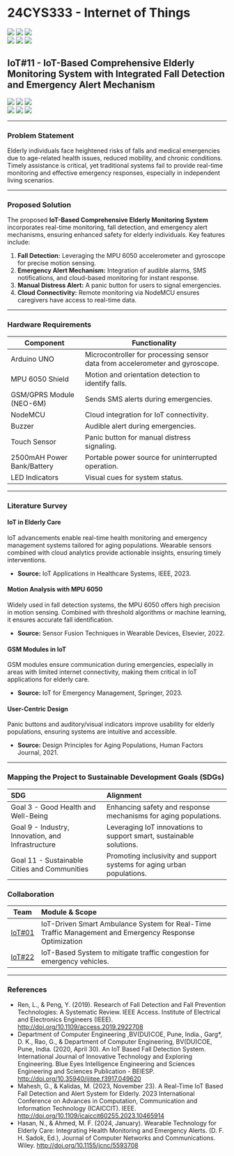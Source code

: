 # 24CYS333 - Internet of Things
![](https://img.shields.io/badge/Batch-22CYS-lightgreen) ![](https://img.shields.io/badge/UG-blue) ![](https://img.shields.io/badge/Subject-IoT-blue)
<br/>
![](https://img.shields.io/badge/Lecture-2-orange) ![](https://img.shields.io/badge/Practical-3-orange) ![](https://img.shields.io/badge/Credits-3-orange) <br/>

## IoT#11 - IoT-Based Comprehensive Elderly Monitoring System with Integrated Fall Detection and Emergency Alert Mechanism

![](https://img.shields.io/badge/Member-Burla_Rushyendra_Reddy-gold)  ![](https://img.shields.io/badge/Member-Palakurty_Roopak_Naga_Venkata_Sree_Sai-gold)  ![](https://img.shields.io/badge/Member-Yallanuru_Kishan_Sai-gold)  
![](https://img.shields.io/badge/SDG-3-darkgreen) ![](https://img.shields.io/badge/SDG-9-darkgreen) ![](https://img.shields.io/badge/SDG-11-darkgreen)  
<!--![](https://img.shields.io/badge/Reviewed-06th_Jan_2025-brown)-->

---

### Problem Statement
Elderly individuals face heightened risks of falls and medical emergencies due to age-related health issues, reduced mobility, and chronic conditions. Timely assistance is critical, yet traditional systems fail to provide real-time monitoring and effective emergency responses, especially in independent living scenarios.

---

### Proposed Solution

The proposed **IoT-Based Comprehensive Elderly Monitoring System** incorporates real-time monitoring, fall detection, and emergency alert mechanisms, ensuring enhanced safety for elderly individuals. Key features include:

1. **Fall Detection:** Leveraging the MPU 6050 accelerometer and gyroscope for precise motion sensing.
2. **Emergency Alert Mechanism:** Integration of audible alarms, SMS notifications, and cloud-based monitoring for instant response.
3. **Manual Distress Alert:** A panic button for users to signal emergencies.
4. **Cloud Connectivity:** Remote monitoring via NodeMCU ensures caregivers have access to real-time data.

---

### Hardware Requirements

| Component                  | Functionality                                                                                               |
|----------------------------|-------------------------------------------------------------------------------------------------------------|
| Arduino UNO                | Microcontroller for processing sensor data from accelerometer and gyroscope.                               |
| MPU 6050 Shield            | Motion and orientation detection to identify falls.                                                        |
| GSM/GPRS Module (NEO-6M)   | Sends SMS alerts during emergencies.                                                                       |
| NodeMCU                    | Cloud integration for IoT connectivity.                                                                    |
| Buzzer                     | Audible alert during emergencies.                                                                          |
| Touch Sensor               | Panic button for manual distress signaling.                                                                |
| 2500mAH Power Bank/Battery | Portable power source for uninterrupted operation.                                                         |
| LED Indicators             | Visual cues for system status.                                                                             |

---

### Literature Survey

#### IoT in Elderly Care
IoT advancements enable real-time health monitoring and emergency management systems tailored for aging populations. Wearable sensors combined with cloud analytics provide actionable insights, ensuring timely interventions.

* **Source:** IoT Applications in Healthcare Systems, IEEE, 2023.

#### Motion Analysis with MPU 6050
Widely used in fall detection systems, the MPU 6050 offers high precision in motion sensing. Combined with threshold algorithms or machine learning, it ensures accurate fall identification.

* **Source:** Sensor Fusion Techniques in Wearable Devices, Elsevier, 2022.

#### GSM Modules in IoT
GSM modules ensure communication during emergencies, especially in areas with limited internet connectivity, making them critical in IoT applications for elderly care.

* **Source:** IoT for Emergency Management, Springer, 2023.

#### User-Centric Design
Panic buttons and auditory/visual indicators improve usability for elderly populations, ensuring systems are intuitive and accessible.

* **Source:** Design Principles for Aging Populations, Human Factors Journal, 2021.

---

### Mapping the Project to Sustainable Development Goals (SDGs)

| SDG | Alignment                                                                                     |
|:----|:---------------------------------------------------------------------------------------------|
| Goal 3 - Good Health and Well-Being | Enhancing safety and response mechanisms for aging populations.                             |
| Goal 9 - Industry, Innovation, and Infrastructure | Leveraging IoT innovations to support smart, sustainable solutions.                        |
| Goal 11 - Sustainable Cities and Communities | Promoting inclusivity and support systems for aging urban populations.                  |

### Collaboration
| Team | Module & Scope |
|:----:|:---------------|
| [IoT#01](https://github.com/Amrita-TIFAC-Cyber-Blockchain/24CYS333-Internet-of-Things/tree/main/Assets/Projects/IoT01) | IoT-Driven Smart Ambulance System for Real-Time Traffic Management and Emergency Response Optimization | 
| [IoT#22](https://github.com/Amrita-TIFAC-Cyber-Blockchain/24CYS333-Internet-of-Things/tree/main/Assets/Projects/IoT22) | IoT-Based System to mitigate traffic congestion for emergency vehicles. |

---

### References
- Ren, L., & Peng, Y. (2019). Research of Fall Detection and Fall Prevention Technologies: A Systematic Review. IEEE Access. Institute of Electrical and Electronics Engineers (IEEE). http://doi.org/10.1109/access.2019.2922708
- Department of Computer Engineering ,BV(DU)COE, Pune, India., Garg*, D. K., Rao, G., & Department of Computer Engineering, BV(DU)COE, Pune, India. (2020, April 30). An IoT Based Fall Detection System. International Journal of Innovative Technology and Exploring Engineering. Blue Eyes Intelligence Engineering and Sciences Engineering and Sciences Publication - BEIESP. http://doi.org/10.35940/ijitee.f3917.049620  
- Mahesh, G., & Kalidas, M. (2023, November 23). A Real-Time IoT Based Fall Detection and Alert System for Elderly. 2023 International Conference on Advances in Computation, Communication and Information Technology (ICAICCIT). IEEE. http://doi.org/10.1109/icaiccit60255.2023.10465914
- Hasan, N., & Ahmed, M. F. (2024, January). Wearable Technology for Elderly Care: Integrating Health Monitoring and Emergency Alerts. (D. F. H. Sadok, Ed.), Journal of Computer Networks and Communications. Wiley. http://doi.org/10.1155/jcnc/5593708
